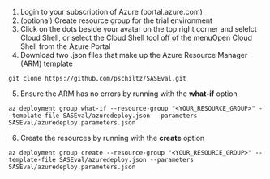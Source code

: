 1. Login to your subscription of Azure (portal.azure.com)  
2. (optional) Create resource group for the trial environment  
3. Click on the dots beside your avatar on the top right corner and selelct Cloud Shell, or select the Cloud Shell tool off of the menuOpen Cloud Shell from the Azure Portal  
4. Download two .json files that make up the Azure Resource Manager (ARM) template  
```
git clone https://github.com/pschiltz/SASEval.git
```
5. Ensure the ARM has no errors by running with the **what-if** option  
```
az deployment group what-if --resource-group "<YOUR_RESOURCE_GROUP>" --template-file SASEval/azuredeploy.json --parameters SASEval/azuredeploy.parameters.json
```
6. Create the resources by running with the **create** option  
```
az deployment group create --resource-group "<YOUR_RESOURCE_GROUP>" --template-file SASEval/azuredeploy.json --parameters SASEval/azuredeploy.parameters.json
```
